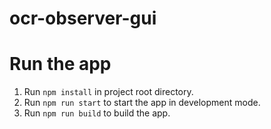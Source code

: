 # ocr-observer-gui
# Run the app
1. Run `npm install` in project root directory.
2. Run `npm run start` to start the app in development mode.
3. Run `npm run build` to build the app.

